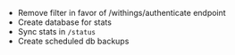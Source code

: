 - Remove filter in favor of /withings/authenticate endpoint
- Create database for stats
- Sync stats in `/status`
- Create scheduled db backups
